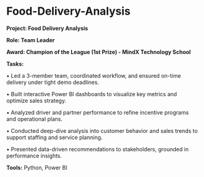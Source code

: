 # Food-Delivery-Analysis
**Project: Food Delivery Analysis**

**Role: Team Leader**

**Award: Champion of the League (1st Prize) - MindX Technology School**

**Tasks:**

•	Led a 3-member team, coordinated workflow, and ensured on-time delivery under tight demo deadlines.

•	Built interactive Power BI dashboards to visualize key metrics and optimize sales strategy.

•	Analyzed driver and partner performance to refine incentive programs and operational plans.

•	Conducted deep-dive analysis into customer behavior and sales trends to support staffing and service planning.

•	Presented data-driven recommendations to stakeholders, grounded in performance insights.

**Tools:** Python, Power BI
